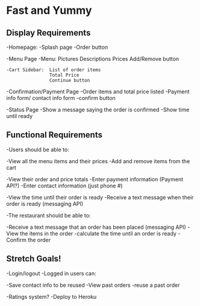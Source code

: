 # Fast and Yummy

## Display Requirements

-Homepage:
    -Splash page
    -Order button

-Menu Page
    -Menu:  Pictures
            Descriptions
            Prices
            Add/Remove button

    -Cart Sidebar:  List of order items
                    Total Price
                    Continue button

-Confirmation/Payment Page
    -Order items and total price listed
    -Payment info form/ contact info form
    -confirm button

-Status Page
    -Show a message saying the order is confirmed
    -Show time until ready


## Functional Requirements

-Users should be able to:

  -View all the menu items and their prices
  -Add and remove items from the cart

  -View their order and price totals
  -Enter payment information (Payment API?)
  -Enter contact information (just phone #)

  -View the time until their order is ready
  -Receive a text message when their order is ready (messaging API)

-The restaurant should be able to:

  -Receive a text message that an order has been placed (messaging API)
  -View the items in the order
  -calculate the time until an order is ready
  -Confirm the order


## Stretch Goals!

-Login/logout
-Logged in users can:

  -Save contact info to be reused
  -View past orders
  -reuse a past order

-Ratings system?
-Deploy to Heroku


